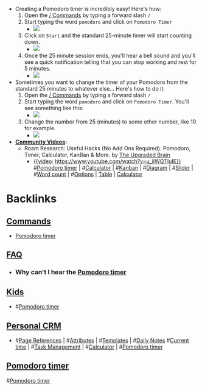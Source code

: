 - Creating a Pomodoro timer is incredibly easy! Here's how:
    1. Open the [/ Commands](</ Commands.md>) by typing a forward slash `/`
    2. Start typing the word `pomodoro` and click on `Pomodoro Timer`
        - ![](https://firebasestorage.googleapis.com/v0/b/firescript-577a2.appspot.com/o/imgs%2Fapp%2FRoamanAuxilium%2FIsQnkaOuND.gif?alt=media&token=a1383437-cd4f-4b86-a08f-d550b03888c3)
    3. Click on `Start` and the standard 25-minute timer will start counting down.
        - ![](https://firebasestorage.googleapis.com/v0/b/firescript-577a2.appspot.com/o/imgs%2Fapp%2FRoamanAuxilium%2FBBc9V7AuRV.gif?alt=media&token=d6813031-fca5-40b1-8aa1-e11e8f5dd858)
    4. Once the 25 minute session ends, you'll hear a bell sound and you'll see a quick notification telling that you can stop working and rest for 5 minutes.
        - ![](https://firebasestorage.googleapis.com/v0/b/firescript-577a2.appspot.com/o/imgs%2Fapp%2FRoamanAuxilium%2FqccANb5Mc5.gif?alt=media&token=3acd09a3-d63c-4dbb-a901-181b85df3045)
- Sometimes you want to change the timer of your Pomodoro from the standard 25 minutes to whatever else... Here's how to do it:
    1. Open the [/ Commands](</ Commands.md>) by typing a forward slash `/`
    2. Start typing the word `pomodoro` and click on `Pomodoro Timer`. You'll see something like this:
        - ![](https://firebasestorage.googleapis.com/v0/b/firescript-577a2.appspot.com/o/imgs%2Fapp%2FRoamanAuxilium%2FcoJo8swImw.png?alt=media&token=c470e423-842b-4fb7-9840-d237d99495c9)
    3. Change the number from 25 (minutes) to some other number, like 10 for example.
        - ![](https://firebasestorage.googleapis.com/v0/b/firescript-577a2.appspot.com/o/imgs%2Fapp%2FRoamanAuxilium%2F89YYx2fFe_.gif?alt=media&token=580a8107-d898-4b3e-a42a-4f06f6046cde)
- **[Community Videos](<Community Videos.md>):**
    - Roam Research: Useful Hacks (No Add Ons Required). Pomodoro, Timer, Calculator, KanBan & More. by [The Upgraded Brain](<The Upgraded Brain.md>)
        - {{[video](<video.md>): https://www.youtube.com/watch?v=u_iIWQTIuIE}}
          #[Pomodoro timer](<Pomodoro timer.md>) | #[Calculator](<Calculator.md>) | #[Kanban](<Kanban.md>) | #[Diagram](<Diagram.md>) | #[Slider](<Slider.md>) | #[Word count](<Word count.md>) | #[Options](<Options.md>) | [Table](<Table.md>) | [Calculator](<Calculator.md>)

# Backlinks
## [ Commands](< Commands.md>)
- [Pomodoro timer](<Pomodoro timer.md>)

## [FAQ](<FAQ.md>)
- ### **Why can't I hear the** [Pomodoro timer](<Pomodoro timer.md>)

## [Kids](<Kids.md>)
- #[Pomodoro timer](<Pomodoro timer.md>)

## [Personal CRM](<Personal CRM.md>)
- #[Page References](<Page References.md>) | #[Attributes](<Attributes.md>) | #[Templates](<Templates.md>) | #[Daily Notes](<Daily Notes.md>) #[Current time](<Current time.md>) | #[Task Management](<Task Management.md>) | #[Calculator](<Calculator.md>) | #[Pomodoro timer](<Pomodoro timer.md>)

## [Pomodoro timer](<Pomodoro timer.md>)
#[Pomodoro timer](<Pomodoro timer.md>)

